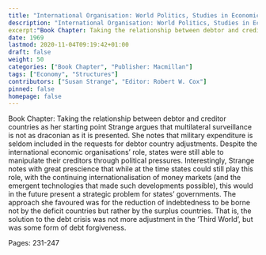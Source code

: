 ```yaml
---
title: "International Organisation: World Politics, Studies in Economic: The Meaning of Multilateral Surveilance"
description: "International Organisation: World Politics, Studies in Economic: The Meaning of Multilateral Surveilance"
excerpt:"Book Chapter: Taking the relationship between debtor and creditor countries as her starting point Strange argues that multilateral surveillance is not as draconian as it is presented. She notes that military expenditure is seldom included in the requests for debtor country adjustments. Despite the international economic organisations’ role, states were still able to manipulate their creditors through political pressures. Interestingly, Strange notes with great prescience that while at the time states could still play this role, with the continuing internationalisation of money markets (and the emergent technologies that made such developments possible), this would in the future present a strategic problem for states’ governments. The approach she favoured was for the reduction of indebtedness to be borne not by the deficit countries but rather by the surplus countries. That is, the solution to the debt crisis was not more adjustment in the ‘Third World’, but was some form of debt forgiveness.
date: 1969
lastmod: 2020-11-04T09:19:42+01:00
draft: false
weight: 50
categories: ["Book Chapter", "Publisher: Macmillan"]
tags: ["Economy", "Structures"]
contributors: ["Susan Strange", "Editor: Robert W. Cox"]
pinned: false
homepage: false
---
```


Book Chapter: Taking the relationship between debtor and creditor countries as her starting point Strange argues that multilateral surveillance is not as draconian as it is presented. She notes that military expenditure is seldom included in the requests for debtor country adjustments. Despite the international economic organisations’ role, states were still able to manipulate their creditors through political pressures. Interestingly, Strange notes with great prescience that while at the time states could still play this role, with the continuing internationalisation of money markets (and the emergent technologies that made such developments possible), this would in the future present a strategic problem for states’ governments. The approach she favoured was for the reduction of indebtedness to be borne not by the deficit countries but rather by the surplus countries. That is, the solution to the debt crisis was not more adjustment in the ‘Third World’, but was some form of debt forgiveness.

Pages: 231-247